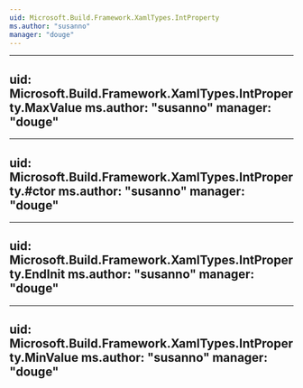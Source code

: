 ```yaml
---
uid: Microsoft.Build.Framework.XamlTypes.IntProperty
ms.author: "susanno"
manager: "douge"
---
```


---
uid: Microsoft.Build.Framework.XamlTypes.IntProperty.MaxValue
ms.author: "susanno"
manager: "douge"
---

---
uid: Microsoft.Build.Framework.XamlTypes.IntProperty.#ctor
ms.author: "susanno"
manager: "douge"
---

---
uid: Microsoft.Build.Framework.XamlTypes.IntProperty.EndInit
ms.author: "susanno"
manager: "douge"
---

---
uid: Microsoft.Build.Framework.XamlTypes.IntProperty.MinValue
ms.author: "susanno"
manager: "douge"
---
